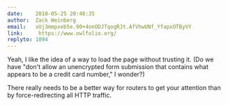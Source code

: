 ```yaml
---
date:    2010-05-25 20:48:35
author:  Zack Weinberg
email:   xUj3mmpxeb5e.90+4onODJTqogRJt.AfVhwUNf_YfapxOTByVY
link:     https://www.owlfolio.org/
replyto: 1094
---
```


Yeah, I like the idea of a way to load the page without trusting it.
(Do we have "don't allow an unencrypted form submission that contains
what appears to be a credit card number," I wonder?)

There really needs to be a better way for routers to get your
attention than by force-redirecting all HTTP traffic.
